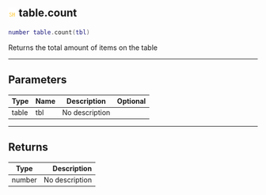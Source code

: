 ## ![shared](.gitbook/assets/shared.png) table.count

```lua
number table.count(tbl)
```

Returns the total amount of items on the table

------
## Parameters

| Type   | Name | Description | Optional |
| ------ | ---- | ----------- | -------: |
| table | tbl | No description |  |


------
## Returns

| Type   | Description |
| ------ | ----------: |
| number | No description |

